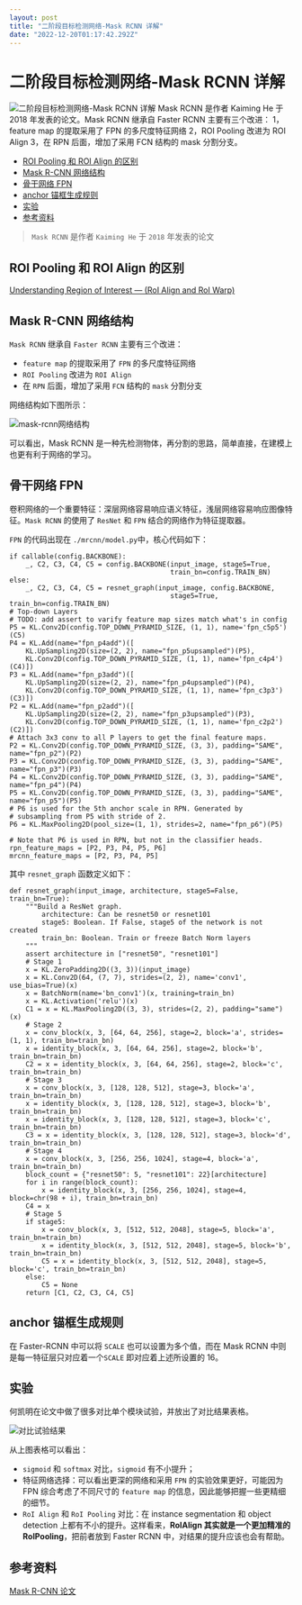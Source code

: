 ```yaml
---
layout: post
title: "二阶段目标检测网络-Mask RCNN 详解"
date: "2022-12-20T01:17:42.292Z"
---
```

二阶段目标检测网络-Mask RCNN 详解
======================

![二阶段目标检测网络-Mask RCNN 详解](https://img2023.cnblogs.com/blog/2989634/202212/2989634-20221219150346550-1125317404.png) Mask RCNN 是作者 Kaiming He 于 2018 年发表的论文。Mask RCNN 继承自 Faster RCNN 主要有三个改进： 1，feature map 的提取采用了 FPN 的多尺度特征网络 2，ROI Pooling 改进为 ROI Align 3，在 RPN 后面，增加了采用 FCN 结构的 mask 分割分支。

*   [ROI Pooling 和 ROI Align 的区别](#roi-pooling-%E5%92%8C-roi-align-%E7%9A%84%E5%8C%BA%E5%88%AB)
*   [Mask R-CNN 网络结构](#mask-r-cnn-%E7%BD%91%E7%BB%9C%E7%BB%93%E6%9E%84)
*   [骨干网络 FPN](#%E9%AA%A8%E5%B9%B2%E7%BD%91%E7%BB%9C-fpn)
*   [anchor 锚框生成规则](#anchor-%E9%94%9A%E6%A1%86%E7%94%9F%E6%88%90%E8%A7%84%E5%88%99)
*   [实验](#%E5%AE%9E%E9%AA%8C)
*   [参考资料](#%E5%8F%82%E8%80%83%E8%B5%84%E6%96%99)

> `Mask RCNN` 是作者 `Kaiming He` 于 `2018` 年发表的论文

ROI Pooling 和 ROI Align 的区别
---------------------------

[Understanding Region of Interest — (RoI Align and RoI Warp)](https://towardsdatascience.com/understanding-region-of-interest-part-2-roi-align-and-roi-warp-f795196fc193)

Mask R-CNN 网络结构
---------------

`Mask RCNN` 继承自 `Faster RCNN` 主要有三个改进：

*   `feature map` 的提取采用了 `FPN` 的多尺度特征网络
*   `ROI Pooling` 改进为 `ROI Align`
*   在 `RPN` 后面，增加了采用 `FCN` 结构的 `mask` 分割分支

网络结构如下图所示：

![mask-rcnn网络结构](https://img2023.cnblogs.com/blog/2989634/202212/2989634-20221219150221686-2063974721.png)

可以看出，Mask RCNN 是一种先检测物体，再分割的思路，简单直接，在建模上也更有利于网络的学习。

骨干网络 FPN
--------

卷积网络的一个重要特征：深层网络容易响应语义特征，浅层网络容易响应图像特征。`Mask RCNN` 的使用了 `ResNet` 和 `FPN` 结合的网络作为特征提取器。

`FPN` 的代码出现在 `./mrcnn/model.py`中，核心代码如下：

    if callable(config.BACKBONE):
        _, C2, C3, C4, C5 = config.BACKBONE(input_image, stage5=True,
                                            train_bn=config.TRAIN_BN)
    else:
        _, C2, C3, C4, C5 = resnet_graph(input_image, config.BACKBONE,
                                            stage5=True, train_bn=config.TRAIN_BN)
    # Top-down Layers
    # TODO: add assert to varify feature map sizes match what's in config
    P5 = KL.Conv2D(config.TOP_DOWN_PYRAMID_SIZE, (1, 1), name='fpn_c5p5')(C5)
    P4 = KL.Add(name="fpn_p4add")([
        KL.UpSampling2D(size=(2, 2), name="fpn_p5upsampled")(P5),
        KL.Conv2D(config.TOP_DOWN_PYRAMID_SIZE, (1, 1), name='fpn_c4p4')(C4)])
    P3 = KL.Add(name="fpn_p3add")([
        KL.UpSampling2D(size=(2, 2), name="fpn_p4upsampled")(P4),
        KL.Conv2D(config.TOP_DOWN_PYRAMID_SIZE, (1, 1), name='fpn_c3p3')(C3)])
    P2 = KL.Add(name="fpn_p2add")([
        KL.UpSampling2D(size=(2, 2), name="fpn_p3upsampled")(P3),
        KL.Conv2D(config.TOP_DOWN_PYRAMID_SIZE, (1, 1), name='fpn_c2p2')(C2)])
    # Attach 3x3 conv to all P layers to get the final feature maps.
    P2 = KL.Conv2D(config.TOP_DOWN_PYRAMID_SIZE, (3, 3), padding="SAME", name="fpn_p2")(P2)
    P3 = KL.Conv2D(config.TOP_DOWN_PYRAMID_SIZE, (3, 3), padding="SAME", name="fpn_p3")(P3)
    P4 = KL.Conv2D(config.TOP_DOWN_PYRAMID_SIZE, (3, 3), padding="SAME", name="fpn_p4")(P4)
    P5 = KL.Conv2D(config.TOP_DOWN_PYRAMID_SIZE, (3, 3), padding="SAME", name="fpn_p5")(P5)
    # P6 is used for the 5th anchor scale in RPN. Generated by
    # subsampling from P5 with stride of 2.
    P6 = KL.MaxPooling2D(pool_size=(1, 1), strides=2, name="fpn_p6")(P5)
    
    # Note that P6 is used in RPN, but not in the classifier heads.
    rpn_feature_maps = [P2, P3, P4, P5, P6]
    mrcnn_feature_maps = [P2, P3, P4, P5]
    

其中 `resnet_graph` 函数定义如下：

    def resnet_graph(input_image, architecture, stage5=False, train_bn=True):
        """Build a ResNet graph.
            architecture: Can be resnet50 or resnet101
            stage5: Boolean. If False, stage5 of the network is not created
            train_bn: Boolean. Train or freeze Batch Norm layers
        """
        assert architecture in ["resnet50", "resnet101"]
        # Stage 1
        x = KL.ZeroPadding2D((3, 3))(input_image)
        x = KL.Conv2D(64, (7, 7), strides=(2, 2), name='conv1', use_bias=True)(x)
        x = BatchNorm(name='bn_conv1')(x, training=train_bn)
        x = KL.Activation('relu')(x)
        C1 = x = KL.MaxPooling2D((3, 3), strides=(2, 2), padding="same")(x)
        # Stage 2
        x = conv_block(x, 3, [64, 64, 256], stage=2, block='a', strides=(1, 1), train_bn=train_bn)
        x = identity_block(x, 3, [64, 64, 256], stage=2, block='b', train_bn=train_bn)
        C2 = x = identity_block(x, 3, [64, 64, 256], stage=2, block='c', train_bn=train_bn)
        # Stage 3
        x = conv_block(x, 3, [128, 128, 512], stage=3, block='a', train_bn=train_bn)
        x = identity_block(x, 3, [128, 128, 512], stage=3, block='b', train_bn=train_bn)
        x = identity_block(x, 3, [128, 128, 512], stage=3, block='c', train_bn=train_bn)
        C3 = x = identity_block(x, 3, [128, 128, 512], stage=3, block='d', train_bn=train_bn)
        # Stage 4
        x = conv_block(x, 3, [256, 256, 1024], stage=4, block='a', train_bn=train_bn)
        block_count = {"resnet50": 5, "resnet101": 22}[architecture]
        for i in range(block_count):
            x = identity_block(x, 3, [256, 256, 1024], stage=4, block=chr(98 + i), train_bn=train_bn)
        C4 = x
        # Stage 5
        if stage5:
            x = conv_block(x, 3, [512, 512, 2048], stage=5, block='a', train_bn=train_bn)
            x = identity_block(x, 3, [512, 512, 2048], stage=5, block='b', train_bn=train_bn)
            C5 = x = identity_block(x, 3, [512, 512, 2048], stage=5, block='c', train_bn=train_bn)
        else:
            C5 = None
        return [C1, C2, C3, C4, C5]
    

anchor 锚框生成规则
-------------

在 Faster-RCNN 中可以将 `SCALE` 也可以设置为多个值，而在 Mask RCNN 中则是每一特征层只对应着一个`SCALE` 即对应着上述所设置的 16。

实验
--

何凯明在论文中做了很多对比单个模块试验，并放出了对比结果表格。

![对比试验结果](https://img2023.cnblogs.com/blog/2989634/202212/2989634-20221219150222227-233715893.png)

从上图表格可以看出：

*   `sigmoid` 和 `softmax` 对比，`sigmoid` 有不小提升；
*   特征网络选择：可以看出更深的网络和采用 `FPN` 的实验效果更好，可能因为 FPN 综合考虑了不同尺寸的 `feature map` 的信息，因此能够把握一些更精细的细节。
*   `RoI Align` 和 `RoI Pooling` 对比：在 instance segmentation 和 object detection 上都有不小的提升。这样看来，**RoIAlign 其实就是一个更加精准的 RoIPooling**，把前者放到 Faster RCNN 中，对结果的提升应该也会有帮助。

参考资料
----

[Mask R-CNN 论文](https://arxiv.org/abs/1703.06870)
